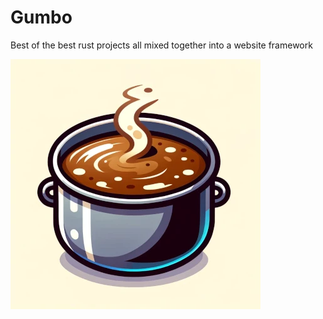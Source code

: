 # Gumbo
Best of the best rust projects all mixed together into a website framework 

![gumbo](https://raw.githubusercontent.com/lex148/gumbo/main/src/templates/logo.webp )
